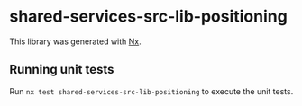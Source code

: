 # shared-services-src-lib-positioning

This library was generated with [Nx](https://nx.dev).

## Running unit tests

Run `nx test shared-services-src-lib-positioning` to execute the unit tests.
